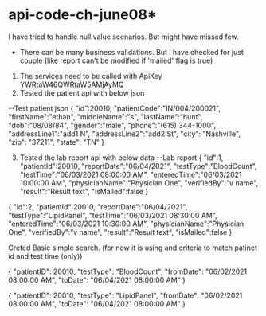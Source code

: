 # api-code-ch-june08* 
I have tried to handle null value scenarios. But might have missed few.
* There can be many business validations. But i have checked for just couple 
(like report can't be modified if 'mailed' flag is true)

1. The services need to be called with ApiKey YWRtaW46QWRtaW5AMjAyMQ
2. Tested the patient api with below json

--Test patient json
{
"id":20010,
"patientCode":"IN/004/200021",
"firstName":"ethan",
"middleName":"s",
"lastName":"hunt",
"dob":"08/08/84",
"gender":"male",
"phone":"(615) 344-1000",
"addressLine1":"add1 N",
"addressLine2":"add2 St",
"city": "Nashville",
"zip": "37211",
"state": "TN"
}

3. Tested the lab report api with below data
--Lab report
{
  "id":1,
  "patientId":20010,
  "reportDate":"06/04/2021",
  "testType":"BloodCount",
  "testTime":"06/03/2021 08:00:00 AM",
  "enteredTime":"06/03/2021 10:00:00 AM",
  "physicianName":"Physician One",
  "verifiedBy":"v name",
  "result":"Result text",
  "isMailed":false
}

{
  "id":2,
  "patientId":20010,
  "reportDate":"06/04/2021",
  "testType":"LipidPanel",
  "testTime":"06/03/2021 08:30:00 AM",
  "enteredTime":"06/03/2021 10:30:00 AM",
  "physicianName":"Physician One",
  "verifiedBy":"v name",
  "result":"Result text",
  "isMailed":false
}


Creted Basic simple search. 
(for now it is using and criteria to match patinet id and test time (only))

{
  "patientID": 20010,
  "testType": "BloodCount",
  "fromDate": "06/02/2021 08:00:00 AM",
  "toDate": "06/04/2021 08:00:00 AM"
}

{
  "patientID": 20010,
  "testType": "LipidPanel",
  "fromDate": "06/02/2021 08:00:00 AM",
  "toDate": "06/04/2021 08:00:00 AM"
}
